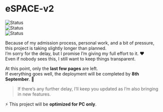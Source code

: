 # eSPACE-v2  

![Status](https://img.shields.io/badge/status-in%20development-blue)  
![Status](https://img.shields.io/badge/status-Almost%20There-green)  
![Status](https://img.shields.io/badge/status-New%20Features!-yellow)  

Because of my admission process, personal work, and a bit of pressure, this project is taking slightly longer than planned.  
I’m sorry for the delay, but I promise I’m giving my full effort to it. ❤️  
Even if nobody sees this, I still want to keep things transparent.  

At this point, only the **last few pages** are left.  
If everything goes well, the deployment will be completed by **8th September**. 👻  

> If there’s any further delay, I’ll keep you updated as I’m also bringing in new features.  

⚡ This project will be **optimized for PC only**.  